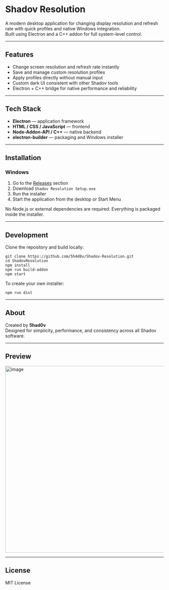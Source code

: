 # Shadov Resolution

A modern desktop application for changing display resolution and refresh rate with quick profiles and native Windows integration.  
Built using Electron and a C++ addon for full system-level control.

---

## Features

- Change screen resolution and refresh rate instantly  
- Save and manage custom resolution profiles  
- Apply profiles directly without manual input  
- Custom dark UI consistent with other Shadov tools  
- Electron + C++ bridge for native performance and reliability  

---

## Tech Stack

- **Electron** — application framework  
- **HTML / CSS / JavaScript** — frontend  
- **Node-Addon-API / C++** — native backend  
- **electron-builder** — packaging and Windows installer  

---

## Installation

### Windows

1. Go to the [Releases](../../releases) section  
2. Download `Shadov Resolution Setup.exe`  
3. Run the installer  
4. Start the application from the desktop or Start Menu  

No Node.js or external dependencies are required. Everything is packaged inside the installer.

---

## Development

Clone the repository and build locally:

```
git clone https://github.com/5h4d0v/Shadov-Resolution.git
cd ShadovResolution
npm install
npm run build-addon
npm start
```

To create your own installer:

```
npm run dist
```

---

## About

Created by **5had0v**  
Designed for simplicity, performance, and consistency across all Shadov software.

---

## Preview

<img width="896" height="591" alt="image" src="https://github.com/user-attachments/assets/6cbf6280-4eb3-44bb-b17a-eac878d121db" />

---

## License

MIT License
